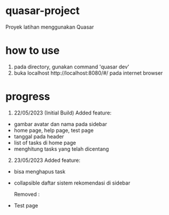 # quasar-project

Proyek latihan menggunakan Quasar

# how to use

1. pada directory, gunakan command 'quasar dev'
2. buka localhost http://localhost:8080/#/ pada internet browser

# progress

1. 22/05/2023 (Initial Build)
   Added feature:

- gambar avatar dan nama pada sidebar
- home page, help page, test page
- tanggal pada header
- list of tasks di home page
- menghitung tasks yang telah dicentang

2. 23/05/2023
   Added feature:

- bisa menghapus task
- collapsible daftar sistem rekomendasi di sidebar

  Removed :

- Test page

